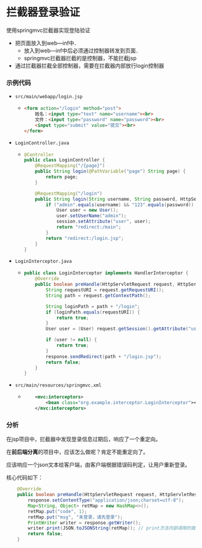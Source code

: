 # 拦截器登录验证

使用springmvc拦截器实现登陆验证

- 把页面放入到web—inf中．
  - 放入到web—inf中后必须通过控制器转发到页面．
  - springmvc拦截器拦截的是控制器，不能拦截jsp
- 通过拦截器拦截全部控制器，需要在拦截器内部放行login控制器





### 示例代码

- `src/main/webapp/login.jsp`

  - ```html
    <form action="/login" method="post">
        姓名：<input type="text" name="username"><br>
        文件：<input type="password" name="password"><br>
        <input type="submit" value="提交"><br>
    </form>
    ```

- `LoginController.java`

  - ```java
    @Controller
    public class LoginController {
        @RequestMapping("/{page}")
        public String login(@PathVariable("page") String page) {
            return page;
        }
    
        @RequestMapping("/login")
        public String login(String username, String password, HttpSession session) {
            if ("admin".equals(username) && "123".equals(password)) {
                User user = new User();
                user.setUserName("admin");
                session.setAttribute("user", user);
                return "redirect:/main";
            }
            return "redirect:/login.jsp";
        }
    }
    ```

- `LoginInterceptor.java`

  - ```java
    public class LoginInterceptor implements HandlerInterceptor {
        @Override
        public boolean preHandle(HttpServletRequest request, HttpServletResponse response, Object handler) throws Exception {
            String requestURI = request.getRequestURI();
            String path = request.getContextPath();
    
            String loginPath = path + "/login";
            if (loginPath.equals(requestURI)) {
                return true;
            }
            User user = (User) request.getSession().getAttribute("user");
    
            if (user != null) {
                return true;
            }
            response.sendRedirect(path + "/login.jsp");
            return false;
        }
    }
    ```

- `src/main/resources/springmvc.xml`

  - ```xml
        <mvc:interceptors>
            <bean class="org.example.interceptor.LoginInterceptor"></bean>
        </mvc:interceptors>
    ```





### 分析

在jsp项目中，拦截器中发现登录信息过期后，响应了一个重定向。

在**前后端分离**的项目中，应该怎么做呢？肯定不能重定向了。

应该响应一个json文本给客户端，由客户端根据错误码判定，让用户重新登录。

核心代码如下：

```java
    @Override
    public boolean preHandle(HttpServletRequest request, HttpServletResponse response, Object handler) throws Exception {
        response.setContentType("application/json;charset=utf-8");
        Map<String, Object> retMap = new HashMap<>();
        retMap.put("code", 1);
        retMap.put("msg", "未登录，请先登录");
        PrintWriter writer = response.getWriter();
        writer.print(JSON.toJSONString(retMap)); // print方法内部调用的就是write方法。
        return false;
    }
```

